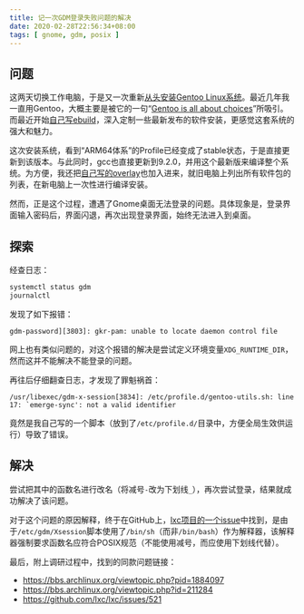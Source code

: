 ```yaml
---
title: 记一次GDM登录失败问题的解决
date: 2020-02-28T22:56:34+08:00
tags: [ gnome, gdm, posix ]
---
```


## 问题

这两天切换工作电脑，于是又一次重新[从头安装Gentoo Linux系统](https://www.gentoo.org/get-started/)。最近几年我一直用Gentoo，大概主要是被它的一句“[Gentoo is all about choices](https://wiki.gentoo.org/wiki/Handbook:AMD64/Installation/About#Welcome)”所吸引。而最近开始[自己写ebuild](https://github.com/yanlinlin82/yanll-gentoo-overlay)，深入定制一些最新发布的软件安装，更感觉这套系统的强大和魅力。

这次安装系统，看到“ARM64体系”的Profile已经变成了stable状态，于是直接更新到该版本。与此同时，gcc也直接更新到9.2.0，并用这个最新版来编译整个系统。为方便，我还把[自己写的overlay](https://github.com/yanlinlin82/yanll-gentoo-overlay)也加入进来，就旧电脑上列出所有软件包的列表，在新电脑上一次性进行编译安装。

然而，正是这个过程，遭遇了Gnome桌面无法登录的问题。具体现象是，登录界面输入密码后，界面闪退，再次出现登录界面，始终无法进入到桌面。

## 探索

经查日志：

```sh
systemctl status gdm
journalctl
```

发现了如下报错：

```
gdm-password][3803]: gkr-pam: unable to locate daemon control file
```

网上也有类似问题的，对这个报错的解决是尝试定义环境变量`XDG_RUNTIME_DIR`，然而这并不能解决不能登录的问题。

再往后仔细翻查日志，才发现了罪魁祸首：

```
/usr/libexec/gdm-x-session[3834]: /etc/profile.d/gentoo-utils.sh: line 17: `emerge-sync': not a valid identifier
```

竟然是我自己写的一个脚本（放到了`/etc/profile.d/`目录中，方便全局生效供运行）导致了错误。

## 解决

尝试把其中的函数名进行改名（将减号`-`改为下划线`_`），再次尝试登录，结果就成功解决了该问题。

对于这个问题的原因解释，终于在GitHub上，[lxc项目的一个issue](https://github.com/lxc/lxc/issues/521)中找到，是由于`/etc/gdm/Xsession`脚本使用了`/bin/sh`（而非`/bin/bash`）作为解释器，该解释器强制要求函数名应符合POSIX规范（不能使用减号，而应使用下划线代替）。

最后，附上调研过程中，找到的同款问题链接：

* <https://bbs.archlinux.org/viewtopic.php?pid=1884097>
* <https://bbs.archlinux.org/viewtopic.php?id=211284>
* <https://github.com/lxc/lxc/issues/521>
